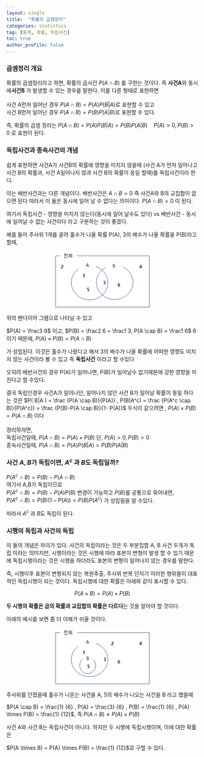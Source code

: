```yaml
---
layout: single
title:  "확률의 곱셈정리"
categories: statistics
tag: [통계, 확률, 독립사건]
toc: true
author_profile: false
---
```

###  **곱셈정리 개요**

확률의 곱셈정리라고 하면, 확률의 곱사건  $P(A \cap B)$ 를 구한는 것이다. 즉 **사건A**와 동시에**사건B** 가 발생할 수 있는 경우를 말한다.
이를 다른 형태로 표현하면<br><br>사건 A먼저 일어난 경우 $P(A \cap B)=P(A)P(B|A)$로 표현할 수 있고<br>사건 B먼저 일어난 경우 $P(A \cap B) = P(B)P(A|B)$로 표현할 수 있다.

즉, 확률의 곱셈 정리는
$P(A \cap B) = P(A)P(B|A) = P(B)P(A|B) \quad P(A)>0,P(B)>0$ 로 표현이 된다.

### **독립사건과 종속사건의 개념**

쉽게 표현하면 사건A가 사건B의 확률에 영향을 미치지 않을때 (사건 A가 먼저 일어나고 사건 B의 확률과, 사건 A일어나지 않과 사건 B의 확률이 동일 할때)를 독립사건이라 한다.

이는 배반사건과는 다른 개념이다. 배반사건은 $A \cap B = 0$ 즉 사건A와 B의 교집합이 없으면 된다
따라서 이 둘은 동시에 일어 날 수 없다는 의미이다. $P(A \cap B) = 0$ 이 된다.

여기서 독립사건 - 영향을 미치지 않는다(동시에 일어 날수도 있다) vs 배반사건 - 동시에 일어날 수 없는 사건이다 라고 구분하는 것이 좋겠다.

예를 들어 주사위 1개를 굴려 홀수가 나올 확률 P(A), 3의 배수가 나올 확률을 P(B)라고 할때,

<p align='center'>
<img src="../../images/2022-03-13-prob-product/image-20220313215541720.png" alt="image-20220313215541720" />
</p>

위의 벤다이어 그램으로 나타날 수 있고

$P(A) = \frac3  6$ 이고, $P(B) = \frac2  6 = \frac1  3, P(A \cap B) = \frac1 6$
6 이기 때문에, $P(A) \times P(B) = P(A \cap B)$

가 성립된다. 
이것은 홀수가 나왔다고 해서 3의 배수가 나올 확률에 어떠한 영향도 미치지 않는 사건이라 볼 수 있고 즉 **독립사건** 이라고 할 수있다

오히려 배반사건의 경우 P(A)가 일어나면, P(B)가 일어날수 없기때문에 강한 영향을 미친다고 할 수있다.

결국 독립인경우 사건A가 일어나던, 일어나지 않던 사건 B가 일어날 확률이 동일 하다는 것은
$P( B|A ) = \frac {P(A \cap B)}{P(A)} , P(B|A^c) = \frac {P(A^c \cap B)}{P(A^c)} = \frac {P(B)-P(A \cap B)}{1- P(A)}$ 두식이   같으려면 , $P(A) \times P(B) = P(A \cap B)$ 이다<br><br>
정리하자면, <br>독립사건일때, $P(A \cap B)= P(A) \times P(B)$ 단, $P(A)>0,P(B)>0$ <br> 종속사건일때, $P(A \cap B) = P(A)P(B|A) = P(B)P(A|B)$

### 사건 $A,B$가 독립이면, $A^{c}$ 과 $B$도 독립일까?

$P(A^{c} \cap B) = P(B)-P(A \cap B)$<br>
여기서 A,B가 독립이므로<br>
$P(A^{c} \cap B) = P(B)-P(A)P(B)$ 변경이 가능하고 $P(B)$를 공통으로 묶어내면,<br>
$P(A^{c} \cap B) = P(B)(1-P(A)) = P(B)P(A^{c})$ 가 성립됨을 알 수있다.

따라서 $A^{c}$ 과 $B$도 독립이 된다.

### **시행의 독립과 사건의 독립**

이 둘의 개념은 차이가 있다.
사건의 독립이라는 것은 두 부분집합 A, B 사건 두개가 독립 이라는 의미지만, 시행이라는 것은 시행에 따라 표본이 변형이 발생 할 수 있기 때문에 독립시행이라는 것은 시행을 하더라도 표본의 변형이 일어나지 않는 경우를 말한다.

즉, 시행이후 표본이 변형되지 않는 복원추출, 주사위 반복 던지기 이러한 행위들이 대표적인 독립시행이 되는 것이다.
독립시행에 대한 확률은 아래와 같이 표시할 수 있다.

$$
P(A \times B) = P(A) \times P(B) 
$$

**두 시행의 확률은 곱의 확률과 교집합의 확률은 다르다**는 것을 알아야 할 것이다.

아래의 예시를 보면 좀 더 이해가 쉬울 것이다.

<p align='center'>
<img src="../../images/2022-03-13-prob-product/image-2.png" alt="image-20220313215541720"/>
</p>

주사위를 던졌을때 홀수가 나온는 사건을 A, 5의 배수가 나오는 사건을 B 라고 했을때

$P(A \cap B) = \frac{1} {6} , P(A) = \frac{3} {6} , P(B) = \frac{1} {6}  , P(A) \times P(B) = \frac{1} {12}$, 즉 $P(A \cap B) \not = { P(A) \times P(B) }$

사건 A와 사건 B는 독립사건이 아니다. 하지만 두 시행에 독립시행이며, 이에 대한 확률은 

$P(A \times B) = P(A) \times P(B) = \frac{1} {12}$로 구할 수 있다.

